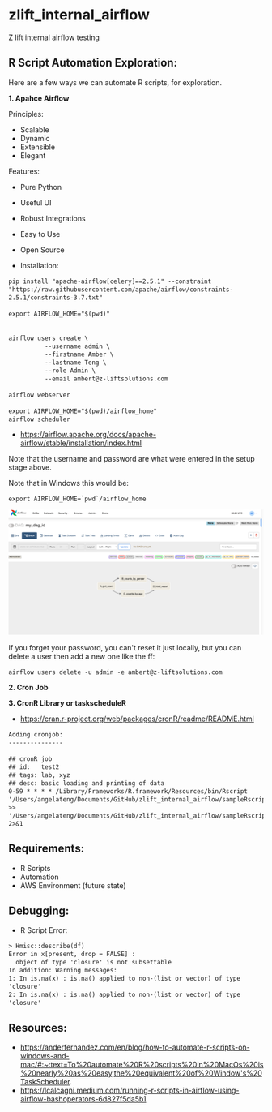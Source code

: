 # zlift_internal_airflow
Z lift internal airflow testing

## R Script Automation Exploration: 

Here are a few ways we can automate R scripts, for exploration. 

**1. Apahce Airflow** 

Principles: 
- Scalable
- Dynamic
- Extensible
- Elegant

Features:
- Pure Python
- Useful UI 
- Robust Integrations
- Easy to Use
- Open Source 

- Installation: 
```
pip install "apache-airflow[celery]==2.5.1" --constraint "https://raw.githubusercontent.com/apache/airflow/constraints-2.5.1/constraints-3.7.txt"

export AIRFLOW_HOME="$(pwd)"


airflow users create \
          --username admin \
          --firstname Amber \
          --lastname Teng \
          --role Admin \
          --email ambert@z-liftsolutions.com

airflow webserver

export AIRFLOW_HOME="$(pwd)/airflow_home"
airflow scheduler
```

- https://airflow.apache.org/docs/apache-airflow/stable/installation/index.html

Note that the username and password are what were entered in the setup stage above. 

Note that in Windows this would be: 

```
export AIRFLOW_HOME=`pwd`/airflow_home
```

![Airflow Mac Demo](airflowdemo_mac.png)

If you forget your password, you can't reset it just locally, but you can delete a user then add a new one like the ff:  

```
airflow users delete -u admin -e ambert@z-liftsolutions.com
```

**2. Cron Job**



**3. CronR Library or taskscheduleR** 

- https://cran.r-project.org/web/packages/cronR/readme/README.html

```
Adding cronjob:
---------------

## cronR job
## id:   test2
## tags: lab, xyz
## desc: basic loading and printing of data
0-59 * * * * /Library/Frameworks/R.framework/Resources/bin/Rscript '/Users/angelateng/Documents/GitHub/zlift_internal_airflow/sampleRscript.R'  >> '/Users/angelateng/Documents/GitHub/zlift_internal_airflow/sampleRscript.log' 2>&1
```

## Requirements: 
- R Scripts 
- Automation
- AWS Environment (future state)


## Debugging: 

- R Script Error: 
```
> Hmisc::describe(df)  
Error in x[present, drop = FALSE] : 
  object of type 'closure' is not subsettable
In addition: Warning messages:
1: In is.na(x) : is.na() applied to non-(list or vector) of type 'closure'
2: In is.na(x) : is.na() applied to non-(list or vector) of type 'closure'
```


## Resources:
- https://anderfernandez.com/en/blog/how-to-automate-r-scripts-on-windows-and-mac/#:~:text=To%20automate%20R%20scripts%20in%20MacOs%20is%20nearly%20as%20easy,the%20equivalent%20of%20Window's%20TaskScheduler. 
- https://lcalcagni.medium.com/running-r-scripts-in-airflow-using-airflow-bashoperators-6d827f5da5b1 